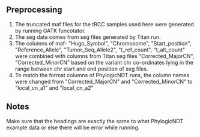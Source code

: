 ## Preprocessing

1. The truncated maf files for the tRCC samples used here were generated by running GATK funcotator.
2. The seg data comes from seg files generated by Titan run.
3. The columns of maf- "Hugo_Symbol", "Chromosome", "Start_position", "Reference_Allele", "Tumor_Seq_Allele2", "t_ref_count", "t_alt_count" were combined with columns from Titan seg files "Corrected_MajorCN",	"Corrected_MinorCN" based on the variant chr co-ordinates lying in the range between chr start and end position of seg files.
4. To match the format columns of PhylogicNDT runs, the column names were changed from "Corrected_MajorCN" and	"Corrected_MinorCN" to "local_cn_a1" and "local_cn_a2"

## Notes

Make sure that the headings are exactly the same to what PhylogicNDT example data or else there will be error while running.
